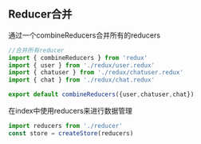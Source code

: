 ## Reducer合并

通过一个combineReducers合并所有的reducers

```js
//合并所有reducer
import { combineReducers } from 'redux'
import { user } from './redux/user.redux'
import { chatuser } from './redux/chatuser.redux'
import { chat } from './redux/chat.redux'

export default combineReducers({user,chatuser,chat})
```

在index中使用reducers来进行数据管理

```js
import reducers from './reducer'
const store = createStore(reducers)
```



